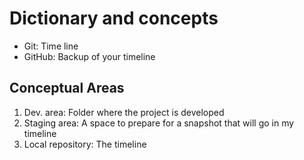 # Dictionary and concepts 

- Git: Time line
- GitHub: Backup of your timeline

## Conceptual Areas

1. Dev. area: Folder where the project is developed
2. Staging area: A space to prepare for a snapshot that will go in my timeline
3. Local repository: The timeline